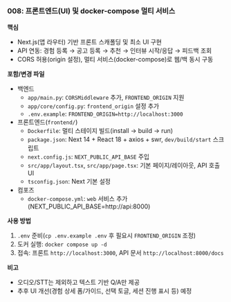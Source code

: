 ### 008: 프론트엔드(UI) 및 docker-compose 멀티 서비스

**핵심**
- Next.js(앱 라우터) 기반 프론트 스캐폴딩 및 최소 UI 구현
- API 연동: 경험 등록 → 공고 등록 → 추천 → 인터뷰 시작/응답 → 피드백 조회
- CORS 허용(origin 설정), 멀티 서비스(docker-compose)로 웹/백 동시 구동

**포함/변경 파일**
- 백엔드
  - `app/main.py`: `CORSMiddleware` 추가, `FRONTEND_ORIGIN` 지원
  - `app/core/config.py`: `frontend_origin` 설정 추가
  - `.env.example`: `FRONTEND_ORIGIN=http://localhost:3000`
- 프론트엔드(`frontend/`)
  - `Dockerfile`: 멀티 스테이지 빌드(install → build → run)
  - `package.json`: Next 14 + React 18 + axios + swr, `dev/build/start` 스크립트
  - `next.config.js`: `NEXT_PUBLIC_API_BASE` 주입
  - `src/app/layout.tsx`, `src/app/page.tsx`: 기본 페이지/레이아웃, API 호출 UI
  - `tsconfig.json`: Next 기본 설정
- 컴포즈
  - `docker-compose.yml`: `web` 서비스 추가(NEXT_PUBLIC_API_BASE=http://api:8000)

**사용 방법**
1) `.env` 준비(`cp .env.example .env` 후 필요시 `FRONTEND_ORIGIN` 조정)
2) 도커 실행: `docker compose up -d`
3) 접속: 프론트 `http://localhost:3000`, API 문서 `http://localhost:8000/docs`

**비고**
- 오디오/STT는 제외하고 텍스트 기반 Q/A만 제공
- 추후 UI 개선(경험 상세 폼/가이드, 선택 토글, 세션 진행 표시 등) 예정


